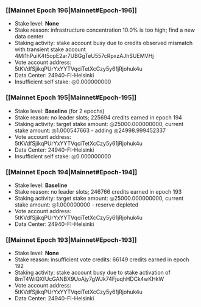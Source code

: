 ### [[Mainnet Epoch 196|Mainnet#Epoch-196]]
* Stake level: **None**
* Stake reason: infrastructure concentration 10.0% is too high; find a new data center
* Staking activity: stake account busy due to credits observed mismatch with transient stake account 4Mi1hPuiK4t5opE2ar7UBGgTeU557cRpxzAJhSUEMVHj
* Vote account address: 5tKVdfSjikqPUrYxYYTVqciTetXcCzy5y61jRjohuk4u
* Data Center: 24940-FI-Helsinki
* Insufficient self stake: ◎0.000000000
### [[Mainnet Epoch 195|Mainnet#Epoch-195]]
* Stake level: **Baseline** (for 2 epochs)
* Stake reason: no leader slots; 225694 credits earned in epoch 194
* Staking activity: target stake amount: ◎25000.000000000, current stake amount: ◎1.000547663 - adding ◎24998.999452337
* Vote account address: 5tKVdfSjikqPUrYxYYTVqciTetXcCzy5y61jRjohuk4u
* Data Center: 24940-FI-Helsinki
* Insufficient self stake: ◎0.000000000
### [[Mainnet Epoch 194|Mainnet#Epoch-194]]
* Stake level: **Baseline**
* Stake reason: no leader slots; 246766 credits earned in epoch 193
* Staking activity: target stake amount: ◎25000.000000000, current stake amount: ◎1.000000000 - reserve depleted
* Vote account address: 5tKVdfSjikqPUrYxYYTVqciTetXcCzy5y61jRjohuk4u
* Data Center: 24940-FI-Helsinki
### [[Mainnet Epoch 193|Mainnet#Epoch-193]]
* Stake level: **None**
* Stake reason: insufficient vote credits: 66149 credits earned in epoch 192
* Staking activity: stake account busy due to stake activation of 8mT4WiQXfUcGANBX9UoAjy7gWJk74FjuqhHDCk4wKHkW
* Vote account address: 5tKVdfSjikqPUrYxYYTVqciTetXcCzy5y61jRjohuk4u
* Data Center: 24940-FI-Helsinki